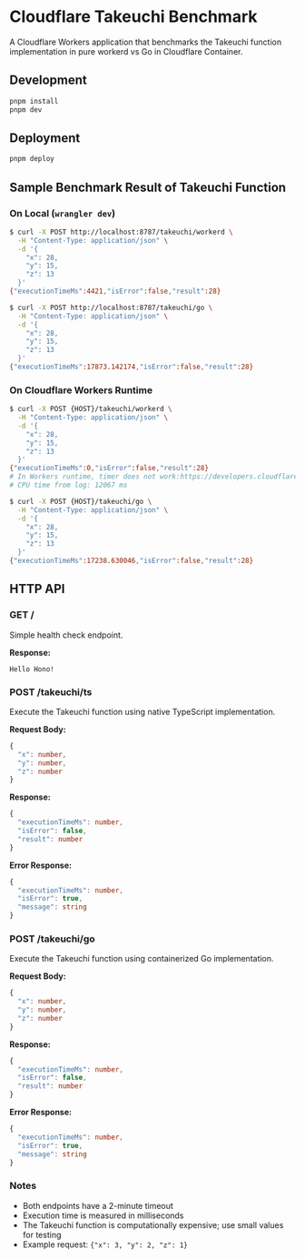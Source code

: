 # Cloudflare Takeuchi Benchmark

A Cloudflare Workers application that benchmarks the Takeuchi function implementation in pure workerd vs Go in Cloudflare Container.

## Development

```bash
pnpm install
pnpm dev
```

## Deployment

```bash
pnpm deploy
```

## Sample Benchmark Result of Takeuchi Function

### On Local (`wrangler dev`)

```bash
$ curl -X POST http://localhost:8787/takeuchi/workerd \
  -H "Content-Type: application/json" \
  -d '{
    "x": 28,
    "y": 15,
    "z": 13
  }'
{"executionTimeMs":4421,"isError":false,"result":28}

$ curl -X POST http://localhost:8787/takeuchi/go \
  -H "Content-Type: application/json" \
  -d '{
    "x": 28,
    "y": 15,
    "z": 13
  }'
{"executionTimeMs":17873.142174,"isError":false,"result":28}
```

### On Cloudflare Workers Runtime

```bash
$ curl -X POST {HOST}/takeuchi/workerd \
  -H "Content-Type: application/json" \
  -d '{
    "x": 28,
    "y": 15,
    "z": 13
  }'
{"executionTimeMs":0,"isError":false,"result":28}
# In Workers runtime, timer does not work:https://developers.cloudflare.com/workers/reference/security-model/#step-1-disallow-timers-and-multi-threading
# CPU time from log: 12067 ms

$ curl -X POST {HOST}/takeuchi/go \
  -H "Content-Type: application/json" \
  -d '{
    "x": 28,
    "y": 15,
    "z": 13
  }'
{"executionTimeMs":17238.630046,"isError":false,"result":28}
```

## HTTP API

### GET /

Simple health check endpoint.

**Response:**

```
Hello Hono!
```

### POST /takeuchi/ts

Execute the Takeuchi function using native TypeScript implementation.

**Request Body:**

```ts
{
  "x": number,
  "y": number,
  "z": number
}
```

**Response:**

```ts
{
  "executionTimeMs": number,
  "isError": false,
  "result": number
}
```

**Error Response:**

```ts
{
  "executionTimeMs": number,
  "isError": true,
  "message": string
}
```

### POST /takeuchi/go

Execute the Takeuchi function using containerized Go implementation.

**Request Body:**

```ts
{
  "x": number,
  "y": number,
  "z": number
}
```

**Response:**

```ts
{
  "executionTimeMs": number,
  "isError": false,
  "result": number
}
```

**Error Response:**

```ts
{
  "executionTimeMs": number,
  "isError": true,
  "message": string
}
```

### Notes

- Both endpoints have a 2-minute timeout
- Execution time is measured in milliseconds
- The Takeuchi function is computationally expensive; use small values for testing
- Example request: `{"x": 3, "y": 2, "z": 1}`
